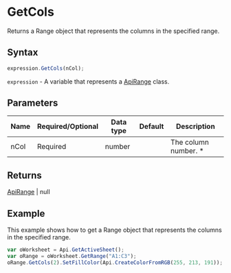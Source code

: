 # GetCols

Returns a Range object that represents the columns in the specified range.

## Syntax

```javascript
expression.GetCols(nCol);
```

`expression` - A variable that represents a [ApiRange](../ApiRange.md) class.

## Parameters

| **Name** | **Required/Optional** | **Data type** | **Default** | **Description** |
| ------------- | ------------- | ------------- | ------------- | ------------- |
| nCol | Required | number |  | The column number. * |

## Returns

[ApiRange](../../ApiRange/ApiRange.md) \| null

## Example

This example shows how to get a Range object that represents the columns in the specified range.

```javascript editor-xlsx
var oWorksheet = Api.GetActiveSheet();
var oRange = oWorksheet.GetRange("A1:C3");
oRange.GetCols(2).SetFillColor(Api.CreateColorFromRGB(255, 213, 191));
```
